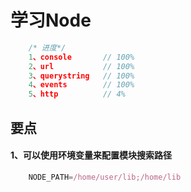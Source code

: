 学习Node
====

```js
	/* 进度*/
	1、console		// 100%
	2、url			// 100%
	3、querystring	// 100%
	4、events		// 100%
	5、http			// 4%
```

要点
----
#### 1、可以使用环境变量来配置模块搜索路径
```js
	NODE_PATH=/home/user/lib;/home/lib
```
